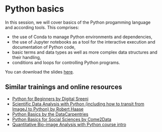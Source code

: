 # Python basics

In this session, we will cover basics of the Python progamming language and according tools. This comprises:
* the use of Conda to manage Python environments and dependencies,
* the use of Jupyter notebooks as a tool for the interactive execution and documentation of Python code,
* basic terms and data types as well as more complex data structures and their handling, 
* conditions and loops for controlling Python programs.

You can download the slides [here]().

## Similar trainings and online resources
* [Python for Beginners by Digital Sreeni](https://www.youtube.com/playlist?list=PLZsOBAyNTZwY87UZjkN-8z9JDk35DX5v6)
* [Scientific Data Analysis with Python (including how to transit from ImageJ to Python) by Robert Haase](https://www.youtube.com/watch?v=MOEPe9TGBK0&list=PL5ESQNfM5lc7SAMstEu082ivW4BDMvd0U&index=23)
* [Python Basics by the DataCarpentries](https://datacarpentry.org/python-socialsci/02-basics.html)
* [Python Basics for Social Sciences by Come2Data](https://come2data.gp.hrz.tu-chemnitz.de/c2d_ap5/training_materials/lp24_python4pilot.social/lp24_python_basics/intro.html)
* [Quantitative Bio-image Analysis with Python course intro](https://github.com/BiAPoL/Quantitative_Bio_Image_Analysis_with_Python_2022/tree/main/docs/day1a_Python_Introduction)
